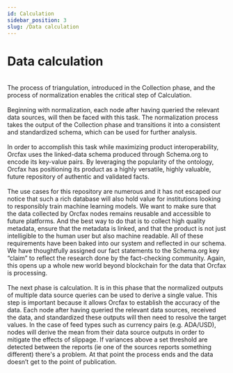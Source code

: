 ```yaml
---
id: Calculation
sidebar_position: 3
slug: /Data calculation
---
```


# Data calculation
<br/>
The process of triangulation, introduced in the Collection phase, and the
process of normalization enables the critical step of Calculation.<br/>
<br/>
Beginning with normalization, each node after having queried the relevant data
sources, will then be faced with this task. The normalization process takes the
output of the Collection phase and transitions it into a consistent and
standardized schema, which can be used for further analysis.<br/>
<br/>
In order to accomplish this task while maximizing product interoperability,
Orcfax uses the linked-data schema produced through Schema.org to encode
its key-value pairs. By leveraging the popularity of the ontology, Orcfax has
positioning its product as a highly versatile, highly valuable, future
repository of authentic and validated facts.<br/>
<br/>
The use cases for this repository are numerous and it has not escaped our notice
that such a rich database will also hold value for institutions looking to
responsibly train machine learning models. We want to make sure that the data
collected by Orcfax nodes remains reusable and accessible to future platforms.
And the best way to do that is to collect high quality metadata, ensure that the
metadata is linked, and that the product is not just intelligible to the human
user but also machine readable. All of these requirements have been baked into
our system and reflected in our schema. We have thoughtfully assigned our fact
statements to the Schema.org key “claim” to reflect the research done by the
fact-checking community. Again, this opens up a whole new world beyond
blockchain for the data that Orcfax is processing.<br/>
<br/>
The next phase is calculation. It is in this phase that the
normalized outputs of multiple data source queries can be used to derive a
single value. This step is important because it allows Orcfax to establish the
accuracy of the data. Each node after having queried the relevant data sources,
received the data, and standardized these outputs will then need to resolve the
target values. In the case of feed types such as currency pairs (e.g. ADA/USD),
nodes will derive the mean from their data source outputs in order to mitigate
the effects of slippage. If variances above a set threshold are detected between
the reports (ie one of the sources reports something different) there's a
problem. At that point the process ends and the data doesn’t get to the point of
publication.<br/>
<br/>
